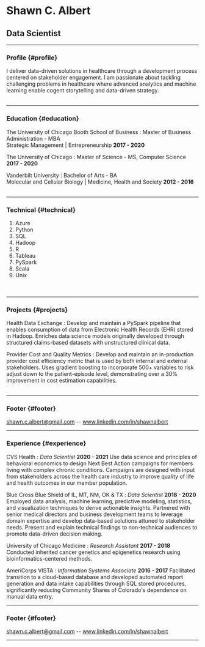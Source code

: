 # Shawn C. Albert
## Data Scientist

------

### Profile {#profile}

I deliver data-driven solutions in healthcare through a development process centered on stakeholder engagement. I am passionate about tackling challenging problems in healthcare where advanced analytics and machine learning enable cogent storytelling and data-driven strategy.<br><br>

------

### Education {#education}

The University of Chicago Booth School of Business
: Master of Business Administration - MBA  
  Strategic Management | Entrepreneurship
  __2017 - 2020__

The University of Chicago
: Master of Science - MS, Computer Science
  __2017 - 2020__

Vanderbilt University
: Bachelor of Arts - BA  
  Molecular and Cellular Biology | Medicine, Health and Society
  __2012 - 2016__ <br><br>

------

### Technical {#technical}

1. Azure
1. Python
1. SQL
1. Hadoop
1. R
1. Tableau
1. PySpark
1. Scala
1. Unix  
<br><br>
***

### Projects {#projects}

Health Data Exchange
  : Develop and maintain a PySpark pipeline that enables consumption of data from Electronic Health Records (EHR) stored in Hadoop. Enriches data science models originally developed through structured claims-based datasets with unstructured clinical data.

Provider Cost and Quality Metrics
  : Develop and maintain an in-production provider cost efficiency metric that is used by both internal and external stakeholders. Uses gradient boosting to incorporate 500+ variables to risk adjust down to the patient-episode level, demonstrating over a 30% improvement in cost estimation capabilities.<br><br>


-------

### Footer {#footer}

[shawn.c.albert@gmail.com](mailto:shawn.c.albert@gmail.com) -- www.linkedin.com/in/shawnalbert


------

<div style="page-break-after: always;"></div>

### Experience {#experience}

CVS Health
: *Data Scientist*
  __2020 - 2021__
  Use data science and principles of behavioral economics to design Next Best Action campaigns for members living with complex chronic conditions. Campaigns are designed with input from stakeholders across the health care industry to improve quality of life and health outcomes in our member population.

Blue Cross Blue Shield of IL, MT, NM, OK & TX
: *Data Scientist*
  __2018 - 2020__
  Employed data analysis, machine learning, predictive modeling, statistics, and visualization techniques to derive actionable insights. Partnered with senior medical directors and business development teams to leverage domain expertise and develop data-based solutions attuned to stakeholder needs. Present and explain technical findings to non-technical audiences to promote data-driven decision making.

University of Chicago Medicine
: *Research Assistant*
  __2017 - 2018__
  Conducted inherited cancer genetics and epigenetics research using bioinformatics-centered methods.


AmeriCorps VISTA
: *Information Systems Associate*
  __2016 - 2017__
  Facilitated transition to a cloud-based database and developed automated report generation and data intake capabilities through SQL stored procedures, significantly reducing Community Shares of Colorado's dependence on manual data entry.

-------

### Footer {#footer}

[shawn.c.albert@gmail.com](mailto:shawn.c.albert@gmail.com) -- www.linkedin.com/in/shawnalbert

***